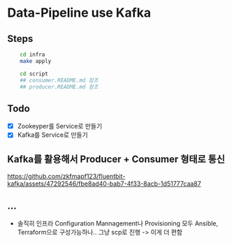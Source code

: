 # Data-Pipeline use Kafka

## Steps

```sh
    cd infra
    make apply

    cd script
    ## consumer.README.md 참조
    ## producer.README.md 참조
```

## Todo

- [x] Zookeyper를 Service로 만들기
- [x] Kafka를 Service로 만들기

## Kafka를 활용해서 Producer + Consumer 형태로 통신

https://github.com/zkfmapf123/fluentbit-kafka/assets/47292546/fbe8ad40-bab7-4f33-8acb-1d51777caa87

## ...

- 솔직히 인프라 Configuration Mannagement나 Provisioning 모두 Ansible, Terraform으로 구성가능하나.. 그냥 scp로 진행 -> 이게 더 편함

```

```
